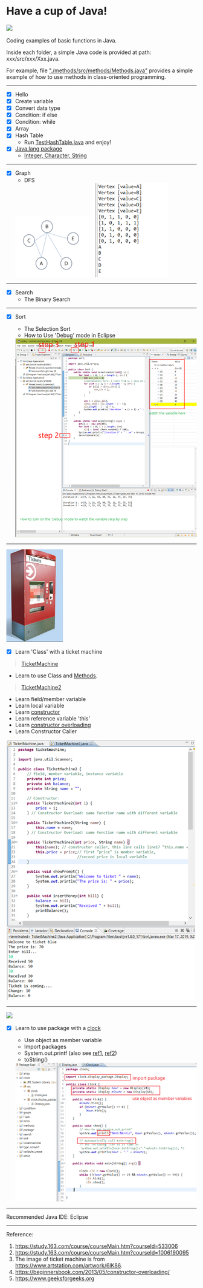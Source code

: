 # Have a cup of Java!
<img src="https://www.cloudbalkan.com/wp-content/uploads/2018/09/58480979cef1014c0b5e4901.png " width = 100>

Coding examples of basic functions in Java.

Inside each folder,  a simple Java code is provided at path: xxx/src/xxx/Xxx.java.

For example, file ["./methods/src/methods/Methods.java"](https://github.com/dxc33linger/Taste_Java/blob/master/methods/src/methods/Methods.java) provides a simple example of how to use methods in class-oriented programming. 

************************************************************************************************************************************
- [x] Hello
- [x] Create variable
- [x] Convert data type
- [x] Condition: if else
- [x] Condition: while
- [x] Array
- [x] Hash Table
    * Run [TestHashTable.java](https://github.com/dxc33linger/Taste_Java/blob/master/Hash/src/Hash/TestHashTable.java) and enjoy!
- [x] [Java.lang package](https://www.geeksforgeeks.org/java-lang-package-java/)
    * [Integer, Character, String](https://github.com/dxc33linger/Taste_Java/blob/master/package/src/ComputeFactorial.java)
     
************************************************************************************************************************************

- [x] Graph
    * DFS
     <img src="https://github.com/dxc33linger/Taste_Java/blob/master/graph/Snipaste_2019-03-13_22-26-23.png" width = 200>
     <img src="https://github.com/dxc33linger/Taste_Java/blob/master/graph/Snipaste_2019-03-14_00-07-13.png" width = 200>
************************************************************************************************************************************

- [x] Search
    * The Binary Search 
    
************************************************************************************************************************************
- [x] Sort
    * The Selection Sort
    * How to Use 'Debug' mode in Eclipse 
    
    <img src="https://github.com/dxc33linger/Taste_Java/blob/master/sort/Snipaste_2019-03-17_16-37-14.png" width = 500>
    
************************************************************************************************************************************
  
<img src="https://github.com/dxc33linger/Taste_Java/blob/master/ticketmachine/Snipaste_2019-03-17_18-04-22.png" width = 150>

- [x] Learn 'Class' with a ticket machine   


 > [TicketMachine](https://github.com/dxc33linger/Taste_Java/blob/master/ticketmachine/src/ticketmachine/TicketMachine.java)
   * Learn to use Class and [Methods](https://www.geeksforgeeks.org/methods-in-java/). 
    
 > [TicketMachine2](https://github.com/dxc33linger/Taste_Java/blob/master/ticketmachine/src/ticketmachine/TicketMachine2.java)      
 
   * Learn field/member variable
   * Learn local variable
   * Learn [constructor](https://www.geeksforgeeks.org/constructors-in-java/)
   * Learn reference variable 'this'
   * Learn [constructor overloading](https://beginnersbook.com/2013/05/constructor-overloading/)
   * Learn Constructor Caller
       
   <img src="https://github.com/dxc33linger/Taste_Java/blob/master/ticketmachine/Snipaste_2019-03-17_21-51-42.png" width = 500>

************************************************************************************************************************************
   <img src="https://cdn3.iconfinder.com/data/icons/meeting-time-add-on-flat/48/Time_-_Add_On-32-512.png" width = 200> 

- [x] Learn to use package with a [clock](https://github.com/dxc33linger/Taste_Java/tree/master/clock/src/clock)
   * Use object as member variable
   * Import packages
   * System.out.printf (also see [ref1](https://www.cs.colostate.edu/~cs160/.Summer16/resources/Java_printf_method_quick_reference.pdf), [ref2](https://www.baeldung.com/java-printstream-printf))
   * toString() 
   
  <img src="https://github.com/dxc33linger/Taste_Java/blob/master/clock/20190317232835.png" width = 500> 
************************************************************************************************************************************





Recommended Java IDE: Eclipse






************************************************************************************************************************************

Reference:
1. https://study.163.com/course/courseMain.htm?courseId=533006
2. https://study.163.com/course/courseMain.htm?courseId=1006190095
3. The image of ticket machine is from https://www.artstation.com/artwork/6lK86.
4. https://beginnersbook.com/2013/05/constructor-overloading/
5. https://www.geeksforgeeks.org
